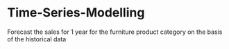 # Time-Series-Modelling
Forecast the sales for 1 year for the furniture product category on the basis of the historical data
